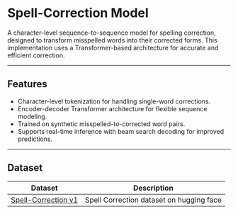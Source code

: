 # **Spell-Correction Model**

A character-level sequence-to-sequence model for spelling correction, designed to transform misspelled words into their corrected forms. This implementation uses a Transformer-based architecture for accurate and efficient correction.

---

## **Features**
- Character-level tokenization for handling single-word corrections.
- Encoder-decoder Transformer architecture for flexible sequence modeling.
- Trained on synthetic misspelled-to-corrected word pairs.
- Supports real-time inference with beam search decoding for improved predictions.

---

## Dataset

| **Dataset**       | **Description**                                           |
|------------------|-----------------------------------------------------------|
| [Spell-Correction v1](https://huggingface.co/datasets/torinriley/spell-correction)   | Spell Correction dataset on hugging face     |
